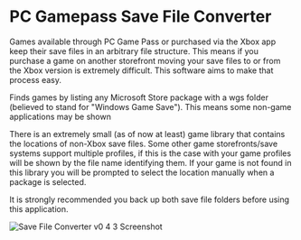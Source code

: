 # PC Gamepass Save File Converter
Games available through PC Game Pass or purchased via the Xbox app keep their save files in an arbitrary file structure. This means if you purchase a game on another storefront moving your save files to or from the Xbox version is extremely difficult. This software aims to make that process easy.

Finds games by listing any Microsoft Store package with a wgs folder (believed to stand for "Windows Game Save"). This means some non-game applications may be shown

There is an extremely small (as of now at least) game library that contains the locations of non-Xbox save files. Some other game storefronts/save systems support multiple profiles, if this is the case with your game profiles will be shown by the file name identifying them. If your game is not found in this library you will be prompted to select the location manually when a package is selected.

It is strongly recommended you back up both save file folders before using this application. 

![Save File Converter v0 4 3 Screenshot](https://user-images.githubusercontent.com/4670572/159533555-dbc49599-7620-4774-bd78-501e997ac22c.png)
